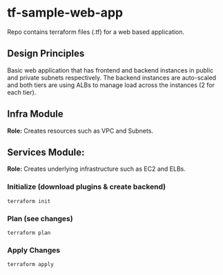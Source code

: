 # tf-sample-web-app
Repo contains terraform files (.tf) for a web based application.

## Design Principles
Basic web application that has frontend and backend instances in public and private subnets respectively. The backend instances are auto-scaled and both tiers are using ALBs to manage load across the instances (2 for each tier). 

## Infra Module
**Role:** Creates resources such as VPC and Subnets.

## Services Module:
**Role:** Creates underlying infrastructure such as EC2 and ELBs.

### Initialize (download plugins & create backend)
```terraform init```

### Plan (see changes)
```terraform plan```

### Apply Changes
```terraform apply```
